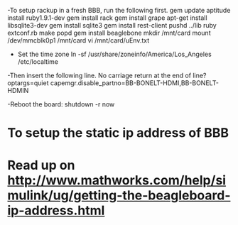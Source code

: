 -To setup rackup in a fresh BBB, run the following first.
gem update
aptitude install ruby1.9.1-dev
gem install rack
gem install grape
apt-get install libsqlite3-dev
gem install sqlite3
gem install rest-client
pushd ../lib
ruby extconf.rb
make
popd
gem install beaglebone
mkdir /mnt/card
mount /dev/mmcblk0p1 /mnt/card
vi /mnt/card/uEnv.txt

- Set the time zone
ln -sf /usr/share/zoneinfo/America/Los_Angeles /etc/localtime

-Then insert the following line.  No carriage return at the end of line?
optargs=quiet capemgr.disable_partno=BB-BONELT-HDMI,BB-BONELT-HDMIN

-Reboot the board:
shutdown -r now

#
# To setup the static ip address of BBB
# Read up on http://www.mathworks.com/help/simulink/ug/getting-the-beagleboard-ip-address.html
#
